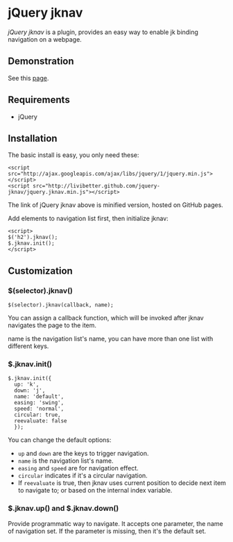 jQuery jknav
============

*jQuery jknav* is a plugin, provides an easy way to enable jk binding navigation on a webpage.

Demonstration
-------------

See this [page](http://livibetter.github.com/jquery-jknav/jquery.jknav.demo.html).

Requirements
------------

  * jQuery

Installation
------------

The basic install is easy, you only need these:

    <script src="http://ajax.googleapis.com/ajax/libs/jquery/1/jquery.min.js"></script>
    <script src="http://livibetter.github.com/jquery-jknav/jquery.jknav.min.js"></script>

The link of jQuery jknav above is minified version, hosted on GitHub pages. 

Add elements to navigation list first, then initialize jknav:

    <script>
    $('h2').jknav();
    $.jknav.init();
    </script>

Customization
-------------

### $(selector).jknav()

    $(selector).jknav(callback, name);

You can assign a callback function, which will be invoked after jknav navigates the page to the item.

name is the navigation list's name, you can have more than one list with different keys.

### $.jknav.init()

    $.jknav.init({
      up: 'k',
      down: 'j',
      name: 'default',
      easing: 'swing',
      speed: 'normal',
      circular: true,
      reevaluate: false
      });

You can change the default options:

  * `up` and `down` are the keys to trigger navigation.
  * `name` is the navigation list's name.
  * `easing` and `speed` are for navigation effect.
  * `circular` indicates if it's a circular navigation.
  * If `reevaluate` is true, then jknav uses current position to decide next item to navigate to; or based on the internal index variable. 

### $.jknav.up() and $.jknav.down()

Provide programmatic way to navigate. It accepts one parameter, the name of navigation set. If the parameter is missing, then it's the default set. 
